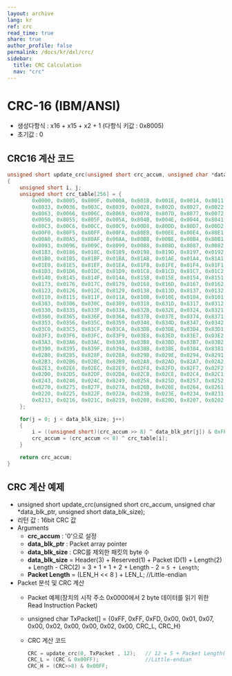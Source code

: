 ```yaml
---
layout: archive
lang: kr
ref: crc
read_time: true
share: true
author_profile: false
permalink: /docs/kr/dxl/crc/
sidebar:
  title: CRC Calculation
  nav: "crc"
---
```


# CRC-16 (IBM/ANSI)
  - 생성다항식 : x16 + x15 + x2 + 1 (다항식 키값 : 0x8005)
  - 초기값 : 0

## CRC16 계산 코드

```c
unsigned short update_crc(unsigned short crc_accum, unsigned char *data_blk_ptr, unsigned short data_blk_size)
{
    unsigned short i, j;
    unsigned short crc_table[256] = {
        0x0000, 0x8005, 0x800F, 0x000A, 0x801B, 0x001E, 0x0014, 0x8011,
        0x8033, 0x0036, 0x003C, 0x8039, 0x0028, 0x802D, 0x8027, 0x0022,
        0x8063, 0x0066, 0x006C, 0x8069, 0x0078, 0x807D, 0x8077, 0x0072,
        0x0050, 0x8055, 0x805F, 0x005A, 0x804B, 0x004E, 0x0044, 0x8041,
        0x80C3, 0x00C6, 0x00CC, 0x80C9, 0x00D8, 0x80DD, 0x80D7, 0x00D2,
        0x00F0, 0x80F5, 0x80FF, 0x00FA, 0x80EB, 0x00EE, 0x00E4, 0x80E1,
        0x00A0, 0x80A5, 0x80AF, 0x00AA, 0x80BB, 0x00BE, 0x00B4, 0x80B1,
        0x8093, 0x0096, 0x009C, 0x8099, 0x0088, 0x808D, 0x8087, 0x0082,
        0x8183, 0x0186, 0x018C, 0x8189, 0x0198, 0x819D, 0x8197, 0x0192,
        0x01B0, 0x81B5, 0x81BF, 0x01BA, 0x81AB, 0x01AE, 0x01A4, 0x81A1,
        0x01E0, 0x81E5, 0x81EF, 0x01EA, 0x81FB, 0x01FE, 0x01F4, 0x81F1,
        0x81D3, 0x01D6, 0x01DC, 0x81D9, 0x01C8, 0x81CD, 0x81C7, 0x01C2,
        0x0140, 0x8145, 0x814F, 0x014A, 0x815B, 0x015E, 0x0154, 0x8151,
        0x8173, 0x0176, 0x017C, 0x8179, 0x0168, 0x816D, 0x8167, 0x0162,
        0x8123, 0x0126, 0x012C, 0x8129, 0x0138, 0x813D, 0x8137, 0x0132,
        0x0110, 0x8115, 0x811F, 0x011A, 0x810B, 0x010E, 0x0104, 0x8101,
        0x8303, 0x0306, 0x030C, 0x8309, 0x0318, 0x831D, 0x8317, 0x0312,
        0x0330, 0x8335, 0x833F, 0x033A, 0x832B, 0x032E, 0x0324, 0x8321,
        0x0360, 0x8365, 0x836F, 0x036A, 0x837B, 0x037E, 0x0374, 0x8371,
        0x8353, 0x0356, 0x035C, 0x8359, 0x0348, 0x834D, 0x8347, 0x0342,
        0x03C0, 0x83C5, 0x83CF, 0x03CA, 0x83DB, 0x03DE, 0x03D4, 0x83D1,
        0x83F3, 0x03F6, 0x03FC, 0x83F9, 0x03E8, 0x83ED, 0x83E7, 0x03E2,
        0x83A3, 0x03A6, 0x03AC, 0x83A9, 0x03B8, 0x83BD, 0x83B7, 0x03B2,
        0x0390, 0x8395, 0x839F, 0x039A, 0x838B, 0x038E, 0x0384, 0x8381,
        0x0280, 0x8285, 0x828F, 0x028A, 0x829B, 0x029E, 0x0294, 0x8291,
        0x82B3, 0x02B6, 0x02BC, 0x82B9, 0x02A8, 0x82AD, 0x82A7, 0x02A2,
        0x82E3, 0x02E6, 0x02EC, 0x82E9, 0x02F8, 0x82FD, 0x82F7, 0x02F2,
        0x02D0, 0x82D5, 0x82DF, 0x02DA, 0x82CB, 0x02CE, 0x02C4, 0x82C1,
        0x8243, 0x0246, 0x024C, 0x8249, 0x0258, 0x825D, 0x8257, 0x0252,
        0x0270, 0x8275, 0x827F, 0x027A, 0x826B, 0x026E, 0x0264, 0x8261,
        0x0220, 0x8225, 0x822F, 0x022A, 0x823B, 0x023E, 0x0234, 0x8231,
        0x8213, 0x0216, 0x021C, 0x8219, 0x0208, 0x820D, 0x8207, 0x0202
    };

    for(j = 0; j < data_blk_size; j++)
    {
        i = ((unsigned short)(crc_accum >> 8) ^ data_blk_ptr[j]) & 0xFF;
        crc_accum = (crc_accum << 8) ^ crc_table[i];
    }

    return crc_accum;
}
```

## CRC 계산 예제
- unsigned short update_crc(unsigned short crc_accum, unsigned char *data_blk_ptr, unsigned short data_blk_size);
- 리턴 값 : 16bit CRC 값
- Arguments
  - **crc_accum** : '0'으로 설정
  - **data_blk_ptr** : Packet array pointer
  - **data_blk_size** : CRC를 제외한 패킷의 byte 수
  - **data_blk_size** = Header(3) + Reserved(1) + Packet ID(1) + Length(2) + Length - CRC(2)
    = 3 + 1 + 1 + 2 + Length - 2 = `5 + Length`;
  - **Packet Length** = (LEN_H << 8 ) + LEN_L;  //Little-endian
- Packet 분석 및 CRC 계산
  - Packet 예제(장치의 시작 주소 0x0000에서 2 byte 데이터를 읽기 위한 Read Instruction Packet)
  - unsigned char TxPacket[] = {0xFF, 0xFF, 0xFD, 0x00, 0x01, 0x07, 0x00, 0x02, 0x00, 0x00, 0x02, 0x00, CRC_L, CRC_H}
  - CRC 계산 코드
    
    ```c
    CRC = update_crc(0, TxPacket , 12);   // 12 = 5 + Packet Length(7)
    CRC_L = (CRC & 0x00FF);               //Little-endian
    CRC_H = (CRC>>8) & 0x00FF;
    ```
    
